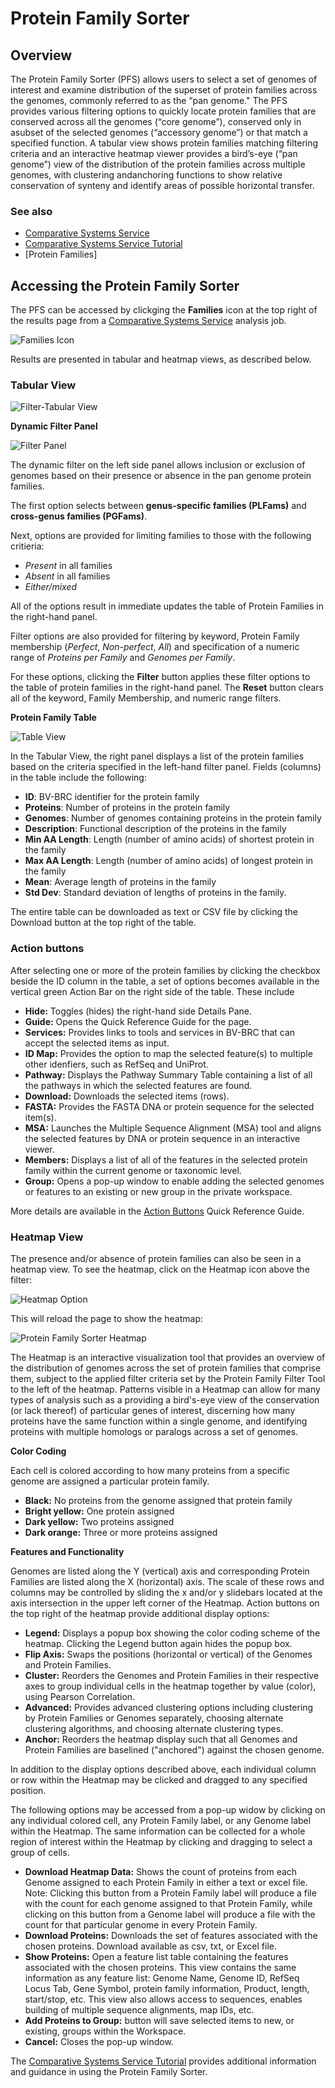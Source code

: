 # Protein Family Sorter

## Overview
The Protein Family Sorter (PFS) allows users to select a set of genomes of interest and examine distribution of the superset of protein families across the genomes, commonly referred to as the “pan genome." The PFS provides various filtering options to quickly locate protein families that are conserved across all the genomes (“core genome”), conserved only in asubset of the selected genomes (“accessory genome”) or that match a specified function. A tabular view shows protein families matching filtering criteria and an interactive heatmap viewer provides a bird’s-eye (“pan genome”) view of the distribution of the protein families across multiple genomes, with clustering andanchoring functions to show relative conservation of synteny and identify areas of possible horizontal transfer. 

### See also
  * [Comparative Systems Service](https://www.bv-brc.org/app/ComparativeSystems)
  * [Comparative Systems Service Tutorial](../../tutorial/comparative_systems/comparative_systems.html)
  * [Protein Families]

## Accessing the Protein Family Sorter
The PFS can be accessed by clickging the **Families** icon at the top right of the results page from a [Comparative Systems Service](https://www.bv-brc.org/app/ComparativeSystems) analysis job.

![Families Icon](./images/protein_families_icon.png)

Results are presented in tabular and heatmap views, as described below.

### Tabular View

![Filter-Tabular View](./images/pfs_filter_table.png)

**Dynamic Filter Panel**

![Filter Panel](./images/pfs_filter_panel.png)

The dynamic filter on the left side panel allows inclusion or exclusion of genomes based on their presence or absence in the pan genome protein families. 

The first option selects between **genus-specific families (PLFams)** and **cross-genus families (PGFams)**.

Next, options are provided for limiting families to those with the following critieria:

* *Present* in all families
* *Absent* in all families
* *Either/mixed*

All of the options result in immediate updates the table of Protein Families in the right-hand panel.

Filter options are also provided for filtering by keyword, Protein Family membership (*Perfect*, *Non-perfect*, *All*) and specification of a numeric range of *Proteins per Family* and *Genomes per Family*.

For these options, clicking the **Filter** button applies these filter options to the table of protein families in the right-hand panel. The **Reset** button clears all of the keyword, Family Membership, and numeric range filters.  

**Protein Family Table**

![Table View](./images/pfs_table.png)

In the Tabular View, the right panel displays a list of the protein families based on the criteria specified in the left-hand filter panel. Fields (columns) in the table include the following:

* **ID**: BV-BRC identifier for the protein family
* **Proteins**: Number of proteins in the protein family   
* **Genomes**: Number of genomes containing proteins in the protein family  
* **Description**: Functional description of the proteins in the family  
* **Min AA Length**: Length (number of amino acids) of shortest protein in the family  
* **Max AA Length**: Length (number of amino acids) of longest protein in the family
* **Mean**: Average length of proteins in the family
* **Std Dev**: Standard deviation of lengths of proteins in the family. 

The entire table can be downloaded as text or CSV file by clicking the Download button at the top right of the table.

### Action buttons

After selecting one or more of the protein families by clicking the checkbox beside the ID column in the table, a set of options becomes available in the vertical green Action Bar on the right side of the table.  These include

* **Hide:** Toggles (hides) the right-hand side Details Pane.
* **Guide:** Opens the Quick Reference Guide for the page.
* **Services:** Provides links to tools and services in BV-BRC that can accept the selected items as input.
* **ID Map:** Provides the option to map the selected feature(s) to multiple other idenfiers, such as RefSeq and UniProt.
* **Pathway:** Displays the Pathway Summary Table containing a list of all the pathways in which the selected features are found.
* **Download:**  Downloads the selected items (rows).
* **FASTA:** Provides the FASTA DNA or protein sequence for the selected item(s).
* **MSA:** Launches the Multiple Sequence Alignment (MSA) tool and aligns the selected features by DNA or protein sequence in an interactive viewer.
* **Members:** Displays a list of all of the features in the selected protein family within the current genome or taxonomic level.
* **Group:** Opens a pop-up window to enable adding the selected genomes or features to an existing or new group in the private workspace.

More details are available in the [Action Buttons](../other/action_buttons.html) Quick Reference Guide.

### Heatmap View

The presence and/or absence of protein families can also be seen in a heatmap view. To see the heatmap, click on the Heatmap icon above the filter: 

![Heatmap Option](./images/pfs_heatmap_option.png)

This will reload the page to show the heatmap:

![Protein Family Sorter Heatmap](./images/pfs_heatmap.png)

The Heatmap is an interactive visualization tool that provides an overview of the distribution of genomes across the set of protein families that comprise them, subject to the applied filter criteria set by the Protein Family Filter Tool to the left of the heatmap. Patterns visible in a Heatmap can allow for many types of analysis such as a providing a bird's-eye view of the conservation (or lack thereof) of particular genes of interest, discerning how many proteins have the same function within a single genome, and identifying proteins with multiple homologs or paralogs across a set of genomes.

**Color Coding**  

Each cell is colored according to how many proteins from a
specific genome are assigned a particular protein family. 
* **Black:** No proteins from the genome assigned that protein family 
* **Bright yellow:** One protein assigned
* **Dark yellow:** Two proteins assigned
* **Dark orange:** Three or more proteins assigned

**Features and Functionality**

Genomes are listed along the Y (vertical) axis and corresponding Protein Families are listed along the X (horizontal) axis. The scale of these rows and columns may be controlled by sliding the x and/or y slidebars located at the axis intersection in the upper left corner of the Heatmap. Action buttons on the top right of the heatmap provide additional display options:

* **Legend:** Displays a popup box showing the color coding scheme of the heatmap.  Clicking the Legend button again hides the popup box.
* **Flip Axis:** Swaps the positions (horizontal or vertical) of the Genomes and Protein Families.
* **Cluster:** Reorders the Genomes and Protein Families in their respective axes to group individual cells in the heatmap together by value (color), using Pearson Correlation.
* **Advanced:** Provides advanced clustering options including clustering by Protein Families or Genomes separately, choosing alternate clustering algorithms, and choosing alternate clustering types. 
* **Anchor:** Reorders the heatmap display such that all Genomes and Protein Families are baselined ("anchored") against the chosen genome.

In addition to the display options described above, each individual column or row within the Heatmap may be clicked and dragged to any specified position.

The following options may be accessed from a pop-up widow by clicking on any individual colored cell, any Protein Family label, or any Genome label within the Heatmap. The same information can be collected for a whole region of interest within the Heatmap by clicking and dragging to select a group of cells.

* **Download Heatmap Data:** Shows the count of proteins from each Genome assigned to each Protein Family in either a text or excel file. Note: Clicking this button from a Protein Family label will produce a file with the count for each genome assigned to that Protein Family, while clicking on this button from a Genome label will produce a file with the count for that particular genome in every Protein Family.
* **Download Proteins:** Downloads the set of features associated with the chosen proteins.  Download available as csv, txt, or Excel file.
* **Show Proteins:** Open a feature list table containing the features associated with the chosen proteins. This view contains the same information as any feature list: Genome Name, Genome ID, RefSeq Locus Tab, Gene Symbol, protein family information, Product, length, start/stop, etc. This view also allows access to sequences, enables building of multiple sequence alignments, map IDs, etc.
* **Add Proteins to Group:** button will save selected items to new, or existing, groups within the Workspace. 
* **Cancel:** Closes the pop-up window.

The [Comparative Systems Service Tutorial](../../tutorial/comparative_systems/comparative_systems.html) provides additional information and guidance in using the Protein Family Sorter.
